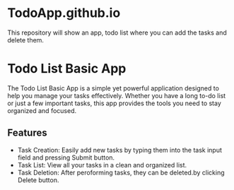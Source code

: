 # TodoApp.github.io
This repository will show an app, todo list where you can add the tasks and delete them.
# Todo List Basic App

The Todo List Basic App is a simple yet powerful application designed to help you manage your tasks effectively. Whether you have a long to-do list or just a few important tasks, this app provides the tools you need to stay organized and focused.

## Features

- Task Creation: Easily add new tasks by typing them into the task input field and pressing Submit button.
- Task List: View all your tasks in a clean and organized list.
- Task Deletion: After peroforming tasks, they can be deleted.by clicking Delete button.
 
    
 
